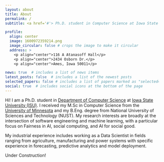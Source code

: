 ```yaml
---
layout: about
title: About
permalink: /
subtitle: <a href='#'> Ph.D. student in Computer Science at Iowa State University

profile:
  align: center
  image: 1600972359214.png
  image_circular: false # crops the image to make it circular
  address: >
    <p align="center">116 A Atanasoff Hall</p>
    <p align="center">2434 Osborn Dr.</p>
    <p align="center">Ames, Iowa 50011</p>

news: true  # includes a list of news items
latest_posts: false  # includes a list of the newest posts
selected_papers: false # includes a list of papers marked as "selected={true}"
social: true  # includes social icons at the bottom of the page
---
```


Hi! I am a Ph.D. student in [Department of Computer Science](https://www.cs.iastate.edu/) at [Iowa State University (ISU)](https://www.iastate.edu/). I received my M.Sc in Computer Science from the [University of Minnesota](https://www.d.umn.edu/) and my B.Eng. degree from National University of Sciences and Technology (NUST). My research interests are broadly at the intersection of software engineering and machine learning, with a particular focus on Fairness in AI, social computing, and AI for social good. 

My industrial experience includes working as a Data Scientist in fields ranging from agriculture, manufacturing and power systems with specific experience in forecasting, predictive analytics and model deployment.

Under Construction!
